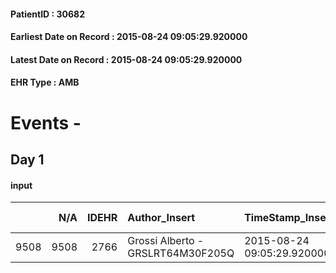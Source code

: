 
#### PatientID : 30682
#### Earliest Date on Record : 2015-08-24 09:05:29.920000
#### Latest Date on Record : 2015-08-24 09:05:29.920000
#### EHR Type : AMB

# Events - 

## Day 1

#### input
|      |    N/A |   IDEHR | Author_Insert                     | TimeStamp_Insert           | EHRType   |   PatientID |   IDDigitalSignDocument | persone_vicine   |   Unnamed: 0_x.1 |   IDANAMNESI_SOCIALE | Patient   | FamigliaAltro   | Paziente_T   | FamigliaAltro_T   |   Non_Rilevabile_x.1 | Note_Non_Rilevabile_x.1   | opt_Problemi   | opt_paziente_a   | opt_famiglia_a   | opt_presente_assente   | Caregiver_principale   | opt_capacita         | opt_paziente_ad   | opt_caregiver_ad   | Domestic partnership   | Fragility                    |
|-----:|-------:|--------:|:----------------------------------|:---------------------------|:----------|------------:|------------------------:|:-----------------|-----------------:|---------------------:|:----------|:----------------|:-------------|:------------------|---------------------:|:--------------------------|:---------------|:-----------------|:-----------------|:-----------------------|:-----------------------|:---------------------|:------------------|:-------------------|:-----------------------|:-----------------------------|
| 9508 |   9508 |    2766 | Grossi Alberto - GRSLRT64M30F205Q | 2015-08-24 09:05:29.920000 | AMB       |       30682 |                  124204 | N/A              |             1239 |                  810 | No#0      | Si#1            | No#0         | Si#1              |                    0 | NR                        | Si#1           | Indefinite#2     | Congruenti#1     | Presente#1             | figlia Emanuela        | Non incrementabile#2 | Totale#2          | Totale#2           | Figli#2                | sovraccarico assistenziale#4 |


